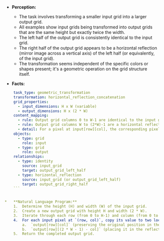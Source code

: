 *   **Perception:**
    *   The task involves transforming a smaller input grid into a larger output grid.
    *   All examples show input grids being transformed into output grids that are the same height but exactly twice the width.
    *   The left half of the output grid is consistently identical to the input grid.
    *   The right half of the output grid appears to be a horizontal reflection (mirror image across a vertical axis) of the left half (or equivalently, of the input grid).
    *   The transformation seems independent of the specific colors or shapes present; it's a geometric operation on the grid structure itself.

*   **Facts:**
    
```yaml
    task_type: geometric_transformation
    transformation: horizontal_reflection_concatenation
    grid_properties:
      - input_dimensions: H x W (variable)
      - output_dimensions: H x (2 * W)
    content_mapping:
      - rule: Output grid columns 0 to W-1 are identical to the input grid columns 0 to W-1.
      - rule: Output grid columns W to (2*W)-1 are a horizontal reflection of the input grid columns 0 to W-1.
      - detail: For a pixel at input[row][col], the corresponding pixels in the output are output[row][col] and output[row][(2*W - 1) - col].
    objects:
      - type: grid
        role: input
      - type: grid
        role: output
    relationships:
      - type: identity
        source: input_grid
        target: output_grid_left_half
      - type: horizontal_reflection
        source: input_grid (or output_grid_left_half)
        target: output_grid_right_half
    ```


*   **Natural Language Program:**
    1.  Determine the height (H) and width (W) of the input grid.
    2.  Create a new output grid with height H and width (2 * W).
    3.  Iterate through each row (from 0 to H-1) and column (from 0 to W-1) of the input grid.
    4.  For each input pixel at `(row, col)`, copy its value to two locations in the output grid:
        a.  `output[row][col]` (preserving the original position in the left half).
        b.  `output[row][(2 * W - 1) - col]` (placing it in the reflected position in the right half).
    5.  Return the completed output grid.